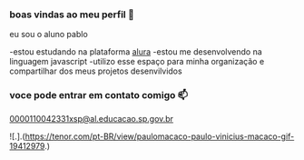 ### boas vindas ao meu perfil 🐒

eu sou o aluno pablo 

-estou estudando na plataforma [alura]( https://curso.alura.com.br )
-estou me desenvolvendo na linguagem javascript
-utilizo esse espaço para minha organização e compartilhar dos meus projetos desenvilvidos




### voce pode entrar em contato comigo 📫

0000110042331xsp@al.educacao.sp.gov.br



![.].(https://tenor.com/pt-BR/view/paulomacaco-paulo-vinicius-macaco-gif-19412979.)
